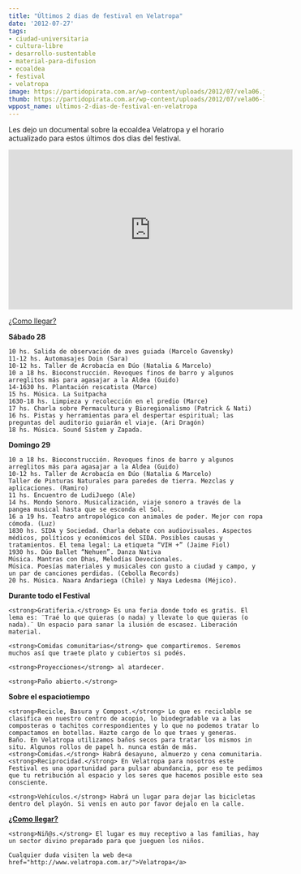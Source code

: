 ```yaml
---
title: "Últimos 2 dias de festival en Velatropa"
date: '2012-07-27'
tags:
- ciudad-universitaria
- cultura-libre
- desarrollo-sustentable
- material-para-difusion
- ecoaldea
- festival
- velatropa
image: https://partidopirata.com.ar/wp-content/uploads/2012/07/vela06.jpg
thumb: https://partidopirata.com.ar/wp-content/uploads/2012/07/vela06-150x150.jpg
wppost_name: ultimos-2-dias-de-festival-en-velatropa
---
```


Les dejo un documental sobre la ecoaldea Velatropa y el horario actualizado para estos últimos dos dias del festival.

<iframe width="560" height="315" src="http://www.youtube.com/embed/SYULmidBZUA" frameborder="0" allowfullscreen></iframe>

<a href="http://www.velatropa.com.ar/como-llegar/">¿Como llegar?</a>

<strong>Sábado 28</strong>

    10 hs. Salida de observación de aves guiada (Marcelo Gavensky)
    11-12 hs. Automasajes Doin (Sara)
    10-12 hs. Taller de Acrobacía en Dúo (Natalia & Marcelo)
    10 a 18 hs. Bioconstrucción. Revoques finos de barro y algunos arreglitos más para agasajar a la Aldea (Guido)
    14-1630 hs. Plantación rescatista (Marce)
    15 hs. Música. La Suitpacha
    1630-18 hs. Limpieza y recolección en el predio (Marce)
    17 hs. Charla sobre Permacultura y Bioregionalismo (Patrick & Nati)
    16 hs. Pistas y herramientas para el despertar espiritual; las preguntas del auditorio guiarán el viaje. (Ari Dragón)
    18 hs. Música. Sound Sistem y Zapada.

<strong>Domingo 29</strong>

    10 a 18 hs. Bioconstrucción. Revoques finos de barro y algunos arreglitos más para agasajar a la Aldea (Guido)
    10-12 hs. Taller de Acrobacía en Dúo (Natalia & Marcelo)
    Taller de Pinturas Naturales para paredes de tierra. Mezclas y aplicaciones. (Ramiro)
    11 hs. Encuentro de LudiJuego (Ale)
    14 hs. Mondo Sonoro. Musicalización, viaje sonoro a través de la pangea musical hasta que se esconda el Sol.
    16 a 19 hs. Teatro antropológico con animales de poder. Mejor con ropa cómoda. (Luz)
    1830 hs. SIDA y Sociedad. Charla debate con audiovisuales. Aspectos médicos, políticos y económicos del SIDA. Posibles causas y tratamientos. El tema legal: La etiqueta “VIH +” (Jaime Fiol)
    1930 hs. Dúo Ballet “Nehuen”. Danza Nativa
    Música. Mantras con Dhas, Melodías Devocionales.
    Música. Poesías materiales y musicales con gusto a ciudad y campo, y un par de canciones perdidas. (Cebolla Records)
    20 hs. Música. Naara Andariega (Chile) y Naya Ledesma (Méjico).

<strong>Durante todo el Festival</strong>

    <strong>Gratiferia.</strong> Es una feria donde todo es gratis. El lema es: ¨Traé lo que quieras (o nada) y llevate lo que quieras (o nada).¨ Un espacio para sanar la ilusión de escasez. Liberación material.

    <strong>Comidas comunitarias</strong> que compartiremos. Seremos muchos así que traete plato y cubiertos si podés.

    <strong>Proyecciones</strong> al atardecer.

    <strong>Paño abierto.</strong>

<strong>Sobre el espaciotiempo</strong>

    <strong>Recicle, Basura y Compost.</strong> Lo que es reciclable se clasifica en nuestro centro de acopio, lo biodegradable va a las composteras o tachitos correspondientes y lo que no podemos tratar lo compactamos en botellas. Hazte cargo de lo que traes y generas.
    Baño. En Velatropa utilizamos baños secos para tratar los mismos in situ. Algunos rollos de papel h. nunca están de más.
    <strong>Comidas.</strong> Habrá desayuno, almuerzo y cena comunitaria.
    <strong>Reciprocidad.</strong> En Velatropa para nosotros este Festival es una oportunidad para pulsar abundancia, por eso te pedimos que tu retribución al espacio y los seres que hacemos posible esto sea consciente.

    <strong>Vehículos.</strong> Habrá un lugar para dejar las bicicletas dentro del playón. Si venís en auto por favor dejalo en la calle.

<strong><a href="http://www.velatropa.com.ar/como-llegar/">¿Como llegar?</a></strong>

    <strong>Niñ@s.</strong> El lugar es muy receptivo a las familias, hay un sector divino preparado para que jueguen los niños.

    Cualquier duda visiten la web de<a href="http://www.velatropa.com.ar/">Velatropa</a>

